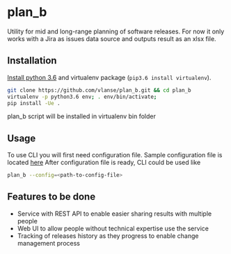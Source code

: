 # plan_b
Utility for mid and long-range planning of software releases. For now it only works with a Jira
as issues data source and outputs result as an xlsx file.

## Installation
[Install python 3.6](https://www.python.org/downloads/) and virtualenv package (`pip3.6 install virtualenv`).

```bash
git clone https://github.com/vlanse/plan_b.git && cd plan_b
virtualenv -p python3.6 env; . env/bin/activate;
pip install -Ue .
```
plan_b script will be installed in virtualenv bin folder

## Usage
To use CLI you will first need configuration file. 
Sample configuration file is located [here](tests/data/config-test.yml)
After configuration file is ready, CLI could be used like
```bash
plan_b --config=<path-to-config-file>
```

## Features to be done
* Service with REST API to enable easier sharing results with multiple people
* Web UI to allow people without technical expertise use the service
* Tracking of releases history as they progress to enable change management process
